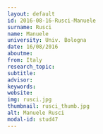 ```yaml
---
layout: default 
id: 2016-08-16-Rusci-Manuele
surname: Rusci
name: Manuele
university: Univ. Bologna
date: 16/08/2016
aboutme: 
from: Italy
research_topic: 
subtitle: 
advisor: 
keywords: 
website: 
img: rusci.jpg
thumbnail: rusci_thumb.jpg
alt: Manuele Rusci
modal-id: stud47
---
```

